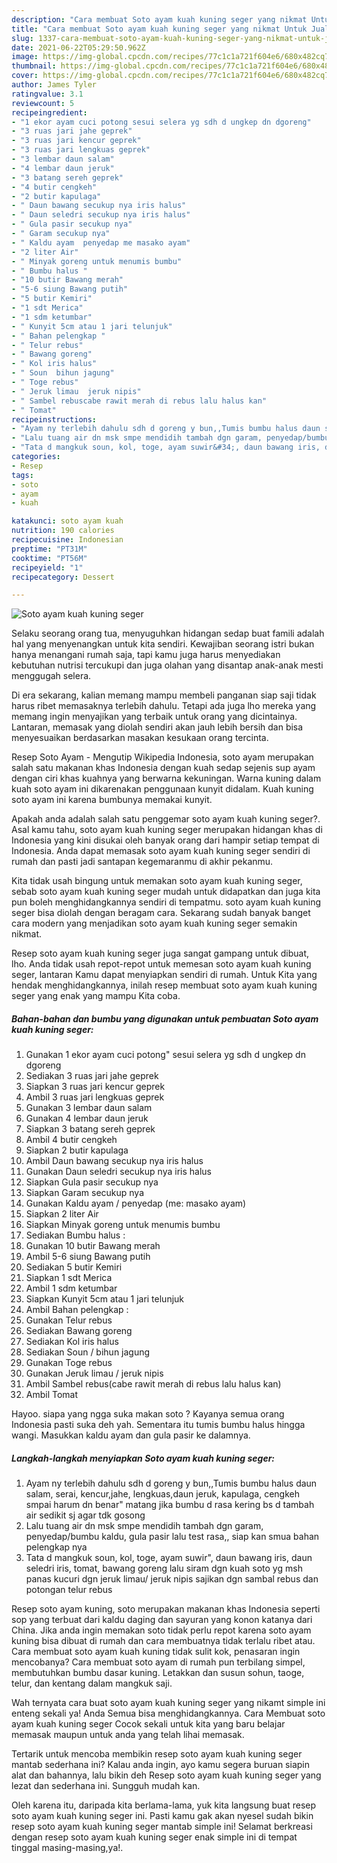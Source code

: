 ```yaml
---
description: "Cara membuat Soto ayam kuah kuning seger yang nikmat Untuk Jualan"
title: "Cara membuat Soto ayam kuah kuning seger yang nikmat Untuk Jualan"
slug: 1337-cara-membuat-soto-ayam-kuah-kuning-seger-yang-nikmat-untuk-jualan
date: 2021-06-22T05:29:50.962Z
image: https://img-global.cpcdn.com/recipes/77c1c1a721f604e6/680x482cq70/soto-ayam-kuah-kuning-seger-foto-resep-utama.jpg
thumbnail: https://img-global.cpcdn.com/recipes/77c1c1a721f604e6/680x482cq70/soto-ayam-kuah-kuning-seger-foto-resep-utama.jpg
cover: https://img-global.cpcdn.com/recipes/77c1c1a721f604e6/680x482cq70/soto-ayam-kuah-kuning-seger-foto-resep-utama.jpg
author: James Tyler
ratingvalue: 3.1
reviewcount: 5
recipeingredient:
- "1 ekor ayam cuci potong sesui selera yg sdh d ungkep dn dgoreng"
- "3 ruas jari jahe geprek"
- "3 ruas jari kencur geprek"
- "3 ruas jari lengkuas geprek"
- "3 lembar daun salam"
- "4 lembar daun jeruk"
- "3 batang sereh geprek"
- "4 butir cengkeh"
- "2 butir kapulaga"
- " Daun bawang secukup nya iris halus"
- " Daun seledri secukup nya iris halus"
- " Gula pasir secukup nya"
- " Garam secukup nya"
- " Kaldu ayam  penyedap me masako ayam"
- "2 liter Air"
- " Minyak goreng untuk menumis bumbu"
- " Bumbu halus "
- "10 butir Bawang merah"
- "5-6 siung Bawang putih"
- "5 butir Kemiri"
- "1 sdt Merica"
- "1 sdm ketumbar"
- " Kunyit 5cm atau 1 jari telunjuk"
- " Bahan pelengkap "
- " Telur rebus"
- " Bawang goreng"
- " Kol iris halus"
- " Soun  bihun jagung"
- " Toge rebus"
- " Jeruk limau  jeruk nipis"
- " Sambel rebuscabe rawit merah di rebus lalu halus kan"
- " Tomat"
recipeinstructions:
- "Ayam ny terlebih dahulu sdh d goreng y bun,,Tumis bumbu halus daun salam, serai, kencur,jahe, lengkuas,daun jeruk, kapulaga, cengkeh smpai harum dn benar&#34; matang jika bumbu d rasa kering bs d tambah air sedikit sj agar tdk gosong"
- "Lalu tuang air dn msk smpe mendidih tambah dgn garam, penyedap/bumbu kaldu, gula pasir lalu test rasa,, siap kan smua bahan pelengkap nya"
- "Tata d mangkuk soun, kol, toge, ayam suwir&#34;, daun bawang iris, daun seledri iris, tomat, bawang goreng lalu siram dgn kuah soto yg msh panas kucuri dgn jeruk limau/ jeruk nipis sajikan dgn sambal rebus dan potongan telur rebus"
categories:
- Resep
tags:
- soto
- ayam
- kuah

katakunci: soto ayam kuah 
nutrition: 190 calories
recipecuisine: Indonesian
preptime: "PT31M"
cooktime: "PT56M"
recipeyield: "1"
recipecategory: Dessert

---
```



![Soto ayam kuah kuning seger](https://img-global.cpcdn.com/recipes/77c1c1a721f604e6/680x482cq70/soto-ayam-kuah-kuning-seger-foto-resep-utama.jpg)

Selaku seorang orang tua, menyuguhkan hidangan sedap buat famili adalah hal yang menyenangkan untuk kita sendiri. Kewajiban seorang istri bukan hanya menangani rumah saja, tapi kamu juga harus menyediakan kebutuhan nutrisi tercukupi dan juga olahan yang disantap anak-anak mesti menggugah selera.

Di era  sekarang, kalian memang mampu membeli panganan siap saji tidak harus ribet memasaknya terlebih dahulu. Tetapi ada juga lho mereka yang memang ingin menyajikan yang terbaik untuk orang yang dicintainya. Lantaran, memasak yang diolah sendiri akan jauh lebih bersih dan bisa menyesuaikan berdasarkan masakan kesukaan orang tercinta. 

Resep Soto Ayam - Mengutip Wikipedia Indonesia, soto ayam merupakan salah satu makanan khas Indonesia dengan kuah sedap sejenis sup ayam dengan ciri khas kuahnya yang berwarna kekuningan. Warna kuning dalam kuah soto ayam ini dikarenakan penggunaan kunyit didalam. Kuah kuning soto ayam ini karena bumbunya memakai kunyit.

Apakah anda adalah salah satu penggemar soto ayam kuah kuning seger?. Asal kamu tahu, soto ayam kuah kuning seger merupakan hidangan khas di Indonesia yang kini disukai oleh banyak orang dari hampir setiap tempat di Indonesia. Anda dapat memasak soto ayam kuah kuning seger sendiri di rumah dan pasti jadi santapan kegemaranmu di akhir pekanmu.

Kita tidak usah bingung untuk memakan soto ayam kuah kuning seger, sebab soto ayam kuah kuning seger mudah untuk didapatkan dan juga kita pun boleh menghidangkannya sendiri di tempatmu. soto ayam kuah kuning seger bisa diolah dengan beragam cara. Sekarang sudah banyak banget cara modern yang menjadikan soto ayam kuah kuning seger semakin nikmat.

Resep soto ayam kuah kuning seger juga sangat gampang untuk dibuat, lho. Anda tidak usah repot-repot untuk memesan soto ayam kuah kuning seger, lantaran Kamu dapat menyiapkan sendiri di rumah. Untuk Kita yang hendak menghidangkannya, inilah resep membuat soto ayam kuah kuning seger yang enak yang mampu Kita coba.

<!--inarticleads1-->

##### Bahan-bahan dan bumbu yang digunakan untuk pembuatan Soto ayam kuah kuning seger:

1. Gunakan 1 ekor ayam cuci potong&#34; sesui selera yg sdh d ungkep dn dgoreng
1. Sediakan 3 ruas jari jahe geprek
1. Siapkan 3 ruas jari kencur geprek
1. Ambil 3 ruas jari lengkuas geprek
1. Gunakan 3 lembar daun salam
1. Gunakan 4 lembar daun jeruk
1. Siapkan 3 batang sereh geprek
1. Ambil 4 butir cengkeh
1. Siapkan 2 butir kapulaga
1. Ambil  Daun bawang secukup nya iris halus
1. Gunakan  Daun seledri secukup nya iris halus
1. Siapkan  Gula pasir secukup nya
1. Siapkan  Garam secukup nya
1. Gunakan  Kaldu ayam / penyedap (me: masako ayam)
1. Siapkan 2 liter Air
1. Siapkan  Minyak goreng untuk menumis bumbu
1. Sediakan  Bumbu halus :
1. Gunakan 10 butir Bawang merah
1. Ambil 5-6 siung Bawang putih
1. Sediakan 5 butir Kemiri
1. Siapkan 1 sdt Merica
1. Ambil 1 sdm ketumbar
1. Siapkan  Kunyit 5cm atau 1 jari telunjuk
1. Ambil  Bahan pelengkap :
1. Gunakan  Telur rebus
1. Sediakan  Bawang goreng
1. Sediakan  Kol iris halus
1. Sediakan  Soun / bihun jagung
1. Gunakan  Toge rebus
1. Gunakan  Jeruk limau / jeruk nipis
1. Ambil  Sambel rebus(cabe rawit merah di rebus lalu halus kan)
1. Ambil  Tomat


Hayoo. siapa yang ngga suka makan soto ? Kayanya semua orang Indonesia pasti suka deh yah. Sementara itu tumis bumbu halus hingga wangi. Masukkan kaldu ayam dan gula pasir ke dalamnya. 

<!--inarticleads2-->

##### Langkah-langkah menyiapkan Soto ayam kuah kuning seger:

1. Ayam ny terlebih dahulu sdh d goreng y bun,,Tumis bumbu halus daun salam, serai, kencur,jahe, lengkuas,daun jeruk, kapulaga, cengkeh smpai harum dn benar&#34; matang jika bumbu d rasa kering bs d tambah air sedikit sj agar tdk gosong
1. Lalu tuang air dn msk smpe mendidih tambah dgn garam, penyedap/bumbu kaldu, gula pasir lalu test rasa,, siap kan smua bahan pelengkap nya
1. Tata d mangkuk soun, kol, toge, ayam suwir&#34;, daun bawang iris, daun seledri iris, tomat, bawang goreng lalu siram dgn kuah soto yg msh panas kucuri dgn jeruk limau/ jeruk nipis sajikan dgn sambal rebus dan potongan telur rebus


Resep soto ayam kuning, soto merupakan makanan khas Indonesia seperti sop yang terbuat dari kaldu daging dan sayuran yang konon katanya dari China. Jika anda ingin memakan soto tidak perlu repot karena soto ayam kuning bisa dibuat di rumah dan cara membuatnya tidak terlalu ribet atau. Cara membuat soto ayam kuah kuning tidak sulit kok, penasaran ingin mencobanya? Cara membuat soto ayam di rumah pun terbilang simpel, membutuhkan bumbu dasar kuning. Letakkan dan susun sohun, taoge, telur, dan kentang dalam mangkuk saji. 

Wah ternyata cara buat soto ayam kuah kuning seger yang nikamt simple ini enteng sekali ya! Anda Semua bisa menghidangkannya. Cara Membuat soto ayam kuah kuning seger Cocok sekali untuk kita yang baru belajar memasak maupun untuk anda yang telah lihai memasak.

Tertarik untuk mencoba membikin resep soto ayam kuah kuning seger mantab sederhana ini? Kalau anda ingin, ayo kamu segera buruan siapin alat dan bahannya, lalu bikin deh Resep soto ayam kuah kuning seger yang lezat dan sederhana ini. Sungguh mudah kan. 

Oleh karena itu, daripada kita berlama-lama, yuk kita langsung buat resep soto ayam kuah kuning seger ini. Pasti kamu gak akan nyesel sudah bikin resep soto ayam kuah kuning seger mantab simple ini! Selamat berkreasi dengan resep soto ayam kuah kuning seger enak simple ini di tempat tinggal masing-masing,ya!.

